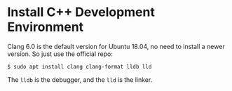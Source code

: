 # Install C++ Development Environment
Clang 6.0 is the default version for Ubuntu 18.04, no need to install a newer version. So just use the official repo:

```console
$ sudo apt install clang clang-format lldb lld
```

The `lldb` is the debugger, and the `lld` is the linker.

